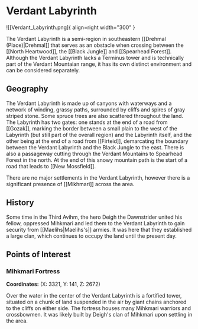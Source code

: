 # Verdant Labyrinth

![[Verdant_Labyrinth.png]{ align=right width="300" }

The Verdant Labyrinth is a semi-region in southeastern [[Drehmal (Place)|Drehmal]] that serves as an obstacle when crossing between the [[North Heartwood]], the [[Black Jungle]] and [[Spearhead Forest]]. Although the Verdant Labyrinth lacks a Terminus tower and is technically part of the Verdant Mountaian range, it has its own distinct environment and can be considered separately.

## Geography

The Verdant Labyrinth is made up of canyons with waterways and a network of winding, grassy paths, surrounded by cliffs and spires of gray striped stone. Some spruce trees are also scattered throughout the land. The Labyrinth has two gates: one stands at the end of a road from [[Gozak]], marking the border between a small plain to the west of the Labyrinth (but still part of the overall region) and the Labyrinth itself, and the other being at the end of a road from [[Firteid]], demarcating the boundary between the Verdant Labyrinth and the Black Jungle to the east. There is also a passageway cutting through the Verdant Mountains to Spearhead Forest in the north. At the end of this snowy mountain path is the start of a road that leads to [[New Mossfield]].

There are no major settlements in the Verdant Labyrinth, however there is a significant presence of [[Mikhmari]] across the area.

## History

Some time in the Third Avihm, the hero Deigh the Dawnstrider united his fellow, oppressed Mihkmari and led them to the Verdant Labyrinth to gain security from [[Maelihs|Maelihs's]] armies. It was here that they established a large clan, which continues to occupy the land until the present day.

## Points of Interest

### Mihkmari Fortress

**Coordinates:** (X: 3321, Y: 141, Z: 2672)

Over the water in the center of the Verdant Labyrinth is a fortified tower, situated on a chunk of land suspended in the air by giant chains anchored to the cliffs on either side. The fortress houses many Mihkmari warriors and crossbowmen. It was likely built by Deigh's clan of Mihkmari upon settling in the area.
